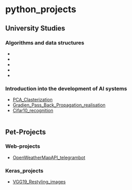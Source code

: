 # python_projects
## University Studies
### Algorithms and data structures
* []()
* []()
* []()
* []()
* []()
### Introduction into the development of AI systems
* [PCA_Clasterization](https://github.com/Piankov-Michail/python_projects/pull/4/files)
* [Gradien_Pass_Back_Propagation_realisation](https://github.com/Piankov-Michail/python_projects/pull/5/files)
* [Cifar10_recognition](https://github.com/Piankov-Michail/python_projects/pull/3/files)
<br></br>
## Pet-Projects
### Web-projects
* [OpenWeatherMapAPI_telegrambot](https://github.com/Piankov-Michail/python_projects/pull/1/files)
### Keras_projects
* [VGG19_Restyling_images](https://github.com/Piankov-Michail/python_projects/pull/2/files)
